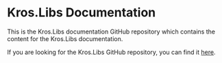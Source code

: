 # Kros.Libs Documentation

This is the Kros.Libs documentation GitHub repository which contains the content for the Kros.Libs documentation.

If you are looking for the Kros.Libs GitHub repository, you can find it [here](https://github.com/Kros-sk/Kros.Libs).
